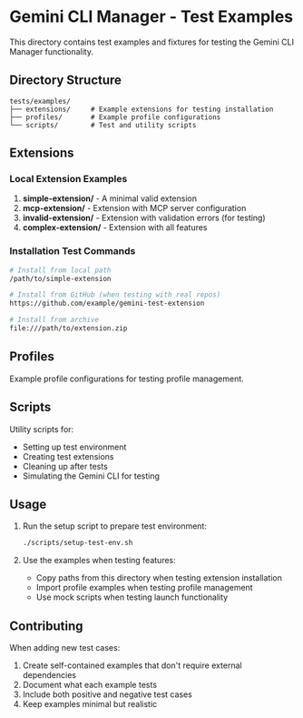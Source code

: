 # Gemini CLI Manager - Test Examples

This directory contains test examples and fixtures for testing the Gemini CLI Manager functionality.

## Directory Structure

```
tests/examples/
├── extensions/     # Example extensions for testing installation
├── profiles/       # Example profile configurations
└── scripts/        # Test and utility scripts
```

## Extensions

### Local Extension Examples

1. **simple-extension/** - A minimal valid extension
2. **mcp-extension/** - Extension with MCP server configuration
3. **invalid-extension/** - Extension with validation errors (for testing)
4. **complex-extension/** - Extension with all features

### Installation Test Commands

```bash
# Install from local path
/path/to/simple-extension

# Install from GitHub (when testing with real repos)
https://github.com/example/gemini-test-extension

# Install from archive
file:///path/to/extension.zip
```

## Profiles

Example profile configurations for testing profile management.

## Scripts

Utility scripts for:
- Setting up test environment
- Creating test extensions
- Cleaning up after tests
- Simulating the Gemini CLI for testing

## Usage

1. Run the setup script to prepare test environment:
   ```bash
   ./scripts/setup-test-env.sh
   ```

2. Use the examples when testing features:
   - Copy paths from this directory when testing extension installation
   - Import profile examples when testing profile management
   - Use mock scripts when testing launch functionality

## Contributing

When adding new test cases:
1. Create self-contained examples that don't require external dependencies
2. Document what each example tests
3. Include both positive and negative test cases
4. Keep examples minimal but realistic
